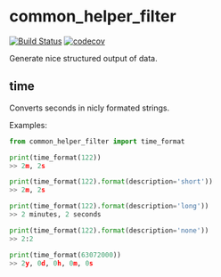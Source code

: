 # common_helper_filter
[![Build Status](https://travis-ci.org/fkie-cad/common_helper_filter.svg?branch=master)](https://travis-ci.org/fkie-cad/common_helper_filter)
[![codecov](https://codecov.io/gh/fkie-cad/common_helper_filter/branch/master/graph/badge.svg)](https://codecov.io/gh/fkie-cad/common_helper_filter)

Generate nice structured output of data.

## time

Converts seconds in nicly formated strings.

Examples:
```python
from common_helper_filter import time_format

print(time_format(122))
>> 2m, 2s

print(time_format(122).format(description='short'))
>> 2m, 2s

print(time_format(122).format(description='long'))
>> 2 minutes, 2 seconds

print(time_format(122).format(description='none'))
>> 2:2

print(time_format(63072000))
>> 2y, 0d, 0h, 0m, 0s

```
